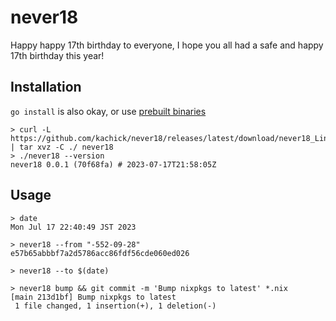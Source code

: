 # never18

Happy happy 17th birthday to everyone, I hope you all had a safe and happy 17th birthday this year!

## Installation

`go install` is also okay, or use [prebuilt binaries](https://github.com/kachick/never18/releases)

```console
> curl -L https://github.com/kachick/never18/releases/latest/download/never18_Linux_x86_64.tar.gz | tar xvz -C ./ never18
> ./never18 --version
never18 0.0.1 (70f68fa) # 2023-07-17T21:58:05Z
```

## Usage

```console
> date
Mon Jul 17 22:40:49 JST 2023

> never18 --from "-552-09-28"
e57b65abbbf7a2d5786acc86fdf56cde060ed026

> never18 --to $(date)

> never18 bump && git commit -m 'Bump nixpkgs to latest' *.nix
[main 213d1bf] Bump nixpkgs to latest
 1 file changed, 1 insertion(+), 1 deletion(-)
```
